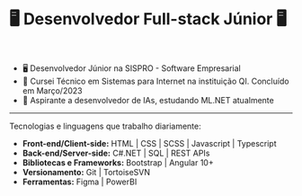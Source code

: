 <h1>🖥️ Desenvolvedor Full-stack Júnior 🖥️</h1>
<br>
<ul>
  <li>🖥️ Desenvolvedor Júnior na SISPRO - Software Empresarial</li>
  <li>📓 Cursei Técnico em Sistemas para Internet na instituição QI. Concluído em Março/2023</li>
  <li>🤖 Aspirante a desenvolvedor de IAs, estudando ML.NET atualmente</li>
</ul>
<hr>
<p>Tecnologias e linguagens que trabalho diariamente:</p>
  <ul>
    <li> <b>Front-end/Client-side:</b> HTML | CSS | SCSS | Javascript | Typescript </li>
    <li> <b>Back-end/Server-side:</b> C#.NET | SQL | REST APIs </li>
    <li> <b>Bibliotecas e Frameworks:</b> Bootstrap | Angular 10+ </li>
    <li> <b>Versionamento:</b> Git | TortoiseSVN </li>
    <li> <b>Ferramentas:</b> Figma | PowerBI </li>
  </ul>
<br>
